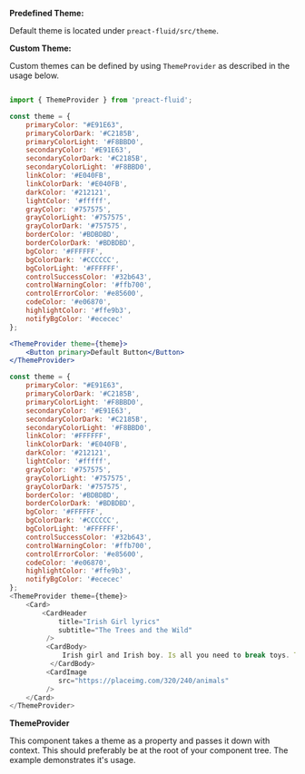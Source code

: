 <b>Predefined Theme:</b>

Default theme is located under `preact-fluid/src/theme`.

<b>Custom Theme:</b>
 
Custom themes can be defined by using `ThemeProvider` as described in the usage below. 

```jsx static

import { ThemeProvider } from 'preact-fluid';

const theme = {
    primaryColor: "#E91E63",
    primaryColorDark: '#C2185B',
    primaryColorLight: '#F8BBD0',
    secondaryColor: '#E91E63',
    secondaryColorDark: '#C2185B',
    secondaryColorLight: '#F8BBD0',
    linkColor: '#E040FB',
    linkColorDark: '#E040FB',
    darkColor: '#212121',
    lightColor: '#fffff',
    grayColor: '#757575',
    grayColorLight: '#757575',
    grayColorDark: '#757575',
    borderColor: '#BDBDBD',
    borderColorDark: '#BDBDBD',
    bgColor: '#FFFFFF',
    bgColorDark: '#CCCCCC',
    bgColorLight: '#FFFFFF',
    controlSuccessColor: '#32b643',
    controlWarningColor: '#ffb700',
    controlErrorColor: '#e85600',
    codeColor: '#e06870',
    highlightColor: '#ffe9b3',
    notifyBgColor: '#ececec'
};

<ThemeProvider theme={theme}>
    <Button primary>Default Button</Button>
</ThemeProvider>

```

```js
const theme = {
    primaryColor: "#E91E63",
    primaryColorDark: '#C2185B',
    primaryColorLight: '#F8BBD0',
    secondaryColor: '#E91E63',
    secondaryColorDark: '#C2185B',
    secondaryColorLight: '#F8BBD0',
    linkColor: '#FFFFFF',
    linkColorDark: '#E040FB',
    darkColor: '#212121',
    lightColor: '#fffff',
    grayColor: '#757575',
    grayColorLight: '#757575',
    grayColorDark: '#757575',
    borderColor: '#BDBDBD',
    borderColorDark: '#BDBDBD',
    bgColor: '#FFFFFF',
    bgColorDark: '#CCCCCC',
    bgColorLight: '#FFFFFF',
    controlSuccessColor: '#32b643',
    controlWarningColor: '#ffb700',
    controlErrorColor: '#e85600',
    codeColor: '#e06870',
    highlightColor: '#ffe9b3',
    notifyBgColor: '#ececec'
};
<ThemeProvider theme={theme}>
    <Card>
        <CardHeader 
            title="Irish Girl lyrics" 
            subtitle="The Trees and the Wild"
         />
         <CardBody>
             Irish girl and Irish boy. Is all you need to break toys. That's all you need. That's all you want. That's all you need. Inside this grief.
          </CardBody>
         <CardImage
            src="https://placeimg.com/320/240/animals"
         />
    </Card>
</ThemeProvider>
```

<b>ThemeProvider</b>

This component takes a theme as a property and passes it down with context. This should preferably be at the root of your component tree. The example demonstrates it's usage.